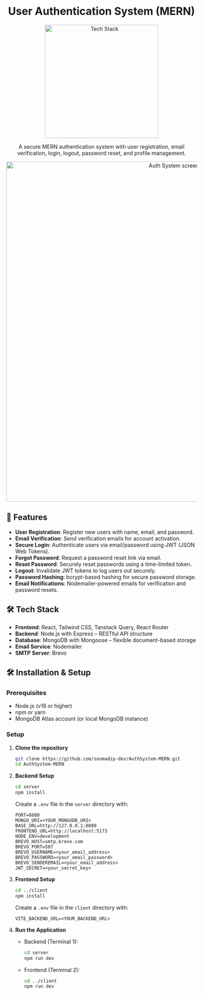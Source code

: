 <h1 align="center">
  <br>
  User Authentication System (MERN)
  <br>
</h1>

<div align="center">
  <img src="https://skillicons.dev/icons?i=react,typescript,tailwindcss,nodejs,express,mongodb,github" alt="Tech Stack" width="300">
</div>

<p align="center">
  A secure MERN authentication system with user registration, email verification, login, logout, password reset, and profile management.
</p>

<div align="center">
  <img src="https://github.com/soumadip-dev/AuthSystem-MERN/blob/main/client/src/assets/ss.png" alt="Auth System screenshot" width="900">
</div>

## 🌟 Features

- **User Registration**: Register new users with name, email, and password.
- **Email Verification**: Send verification emails for account activation.
- **Secure Login**: Authenticate users via email/password using JWT (JSON Web Tokens).
- **Forgot Password**: Request a password reset link via email.
- **Reset Password**: Securely reset passwords using a time-limited token.
- **Logout**: Invalidate JWT tokens to log users out securely.
- **Password Hashing**: bcrypt-based hashing for secure password storage.
- **Email Notifications**: Nodemailer-powered emails for verification and password resets.

## 🛠️ Tech Stack

- **Frontend**: React, Tailwind CSS, Tanstack Query, React Router
- **Backend**: Node.js with Express – RESTful API structure
- **Database**: MongoDB with Mongoose – flexible document-based storage
- **Email Service**: Nodemailer
- **SMTP Server**: Brevo

## 🛠️ Installation & Setup

### Prerequisites

- Node.js (v18 or higher)
- npm or yarn
- MongoDB Atlas account (or local MongoDB instance)

### Setup

1. **Clone the repository**

   ```bash
   git clone https://github.com/soumadip-dev/AuthSystem-MERN.git
   cd AuthSystem-MERN
   ```

2. **Backend Setup**

   ```bash
   cd server
   npm install
   ```

   Create a `.env` file in the `server` directory with:

   ```env
   PORT=8080
   MONGO_URI=<YOUR_MONGODB_URI>
   BASE_URL=http://127.0.0.1:8080
   FRONTEND_URL=http://localhost:5173
   NODE_ENV=development
   BREVO_HOST=smtp.brevo.com
   BREVO_PORT=587
   BREVO_USERNAME=<your_email_address>
   BREVO_PASSWORD=<your_email_password>
   BREVO_SENDEREMAIL=<your_email_address>
   JWT_SECRET=<your_secret_key>
   ```

3. **Frontend Setup**

   ```bash
   cd ../client
   npm install
   ```

   Create a `.env` file in the `client` directory with:

   ```env
   VITE_BACKEND_URL=<YOUR_BACKEND_URL>
   ```

4. **Run the Application**
   - Backend (Terminal 1):
     ```bash
     cd server
     npm run dev
     ```
   - Frontend (Terminal 2):
     ```bash
     cd ../client
     npm run dev
     ```
